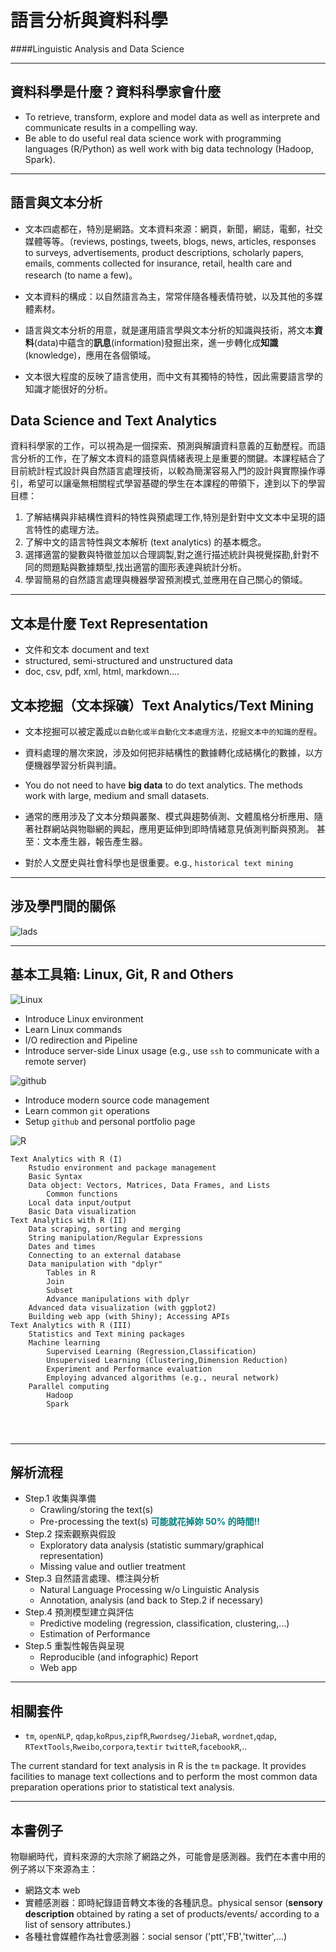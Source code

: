 # 語言分析與資料科學 
####Linguistic Analysis and Data Science


---
## 資料科學是什麼？資料科學家會什麼

* To retrieve, transform, explore and model data as well as interprete and communicate results in a compelling way. 
* Be able to do useful real data science work with programming languages (R/Python) as well work with big data technology (Hadoop, Spark). 


---
## 語言與文本分析

* 文本四處都在，特別是網路。文本資料來源：網頁，新聞，網誌，電郵，社交媒體等等。（reviews, postings, tweets, blogs, news, articles, responses to surveys, advertisements, product descriptions, scholarly papers, emails, comments collected for insurance, retail, health care and research (to name a few)。

* 文本資料的構成：以自然語言為主，常常伴隨各種表情符號，以及其他的多媒體素材。

* 語言與文本分析的用意，就是運用語言學與文本分析的知識與技術，將文本**資料**(data)中蘊含的**訊息**(information)發掘出來，進一步轉化成**知識**(knowledge)，應用在各個領域。

* 文本很大程度的反映了語言使用，而中文有其獨特的特性，因此需要語言學的知識才能很好的分析。

## Data Science and Text Analytics


資料科學家的工作，可以視為是一個探索、預測與解讀資料意義的互動歷程。而語言分析的工作，在了解文本資料的語意與情緒表現上是重要的關鍵。本課程結合了目前統計程式設計與自然語言處理技術，以較為簡潔容易入門的設計與實際操作導引，希望可以讓毫無相關程式學習基礎的學生在本課程的帶領下，達到以下的學習目標：


1. 了解結構與非結構性資料的特性與預處理工作,特別是針對中文文本中呈現的語言特性的處理方法。
2. 了解中文的語言特性與文本解析 (text analytics) 的基本概念。
3. 選擇適當的變數與特徵並加以合理調製,對之進行描述統計與視覺探勘,針對不同的問題點與數據類型,找出適當的圖形表達與統計分析。
4. 學習簡易的自然語言處理與機器學習預測模式,並應用在自己關心的領域。


---
## 文本是什麼 Text Representation

* 文件和文本 document and text
* structured, semi-structured and unstructured data
* doc, csv, pdf, xml, html, markdown....




## 文本挖掘（文本採礦）Text Analytics/Text Mining

<!-- A common use of data mining is to detect patterns or rules in data.
-->

* 文本挖掘可以被定義成`以自動化或半自動化文本處理方法，挖掘文本中的知識的歷程`。

* 資料處理的層次來說，涉及如何把非結構性的數據轉化成結構化的數據，以方便機器學習分析與判讀。

* You do not need to have **big data** to do text analytics. The methods work with large, medium and small datasets.

* 通常的應用涉及了文本分類與叢聚、模式與趨勢偵測、文體風格分析應用、隨著社群網站與物聯網的興起，應用更延伸到即時情緒意見偵測判斷與預測。 甚至：文本產生器，報告產生器。

* 對於人文歷史與社會科學也是很重要。e.g., `historical text mining`





---
## 涉及學門間的關係

![lads](lads.jpg)





---
## 基本工具箱: Linux, Git, R and Others
![Linux](linux.jpg)

- Introduce Linux environment
- Learn Linux commands
- I/O redirection and Pipeline
- Introduce server-side Linux usage (e.g., use `ssh` to communicate with a remote server)


![github](github.jpg)

- Introduce modern source code management
- Learn common `git` operations
- Setup `github` and personal portfolio page


![R](R.jpg)

```
Text Analytics with R (I)
    Rstudio environment and package management
    Basic Syntax
    Data object: Vectors, Matrices, Data Frames, and Lists
        Common functions
    Local data input/output
    Basic Data visualization
Text Analytics with R (II)
    Data scraping, sorting and merging
    String manipulation/Regular Expressions
    Dates and times
    Connecting to an external database
    Data manipulation with "dplyr"
        Tables in R
        Join
        Subset
        Advance manipulations with dplyr
    Advanced data visualization (with ggplot2)
    Building web app (with Shiny); Accessing APIs
Text Analytics with R (III)
    Statistics and Text mining packages
    Machine learning 
        Supervised Learning (Regression,Classification)
        Unsupervised Learning (Clustering,Dimension Reduction)
        Experiment and Performance evaluation
        Employing advanced algorithms (e.g., neural network)
    Parallel computing
        Hadoop
        Spark
    
    
    
```

---
## 解析流程

- Step.1 收集與準備
  - Crawling/storing the text(s)  
  - Pre-processing the text(s) <span style="color:Teal; font-weight:bold">可能就花掉妳 50% 的時間!!</span>
- Step.2 探索觀察與假設 
  - Exploratory data analysis (statistic summary/graphical representation)
  - Missing value and outlier treatment
- Step.3 自然語言處理、標注與分析
  - Natural Language Processing w/o Linguistic Analysis
  - Annotation, analysis (and back to Step.2 if necessary) 
- Step.4 預測模型建立與評估
  - Predictive modeling (regression, classification, clustering,...)
  - Estimation of Performance
- Step.5 重製性報告與呈現 
  - Reproducible (and infographic) Report
  - Web app




---
## 相關套件

- `tm`, `openNLP`, `qdap`,`koRpus`,`zipfR`,`Rwordseg/JiebaR`, `wordnet`,`qdap`, `RTextTools`,`Rweibo`,`corpora`,`textir` `twitteR`,`facebookR`,..

The current standard for text analysis in R is the `tm` package. It provides facilities to manage text collections and to perform the most common data preparation operations prior to statistical text analysis.






---
## 本書例子

物聯網時代，資料來源的大宗除了網路之外，可能會是感測器。我們在本書中用的例子將以下來源為主：

- 網路文本 web
- 實體感測器：即時紀錄語音轉文本後的各種訊息。physical sensor (**sensory description** obtained by rating a set of products/events/ according to a list of sensory attributes.)
- 各種社會媒體作為社會感測器：social sensor ('ptt','FB','twitter',...) 




















